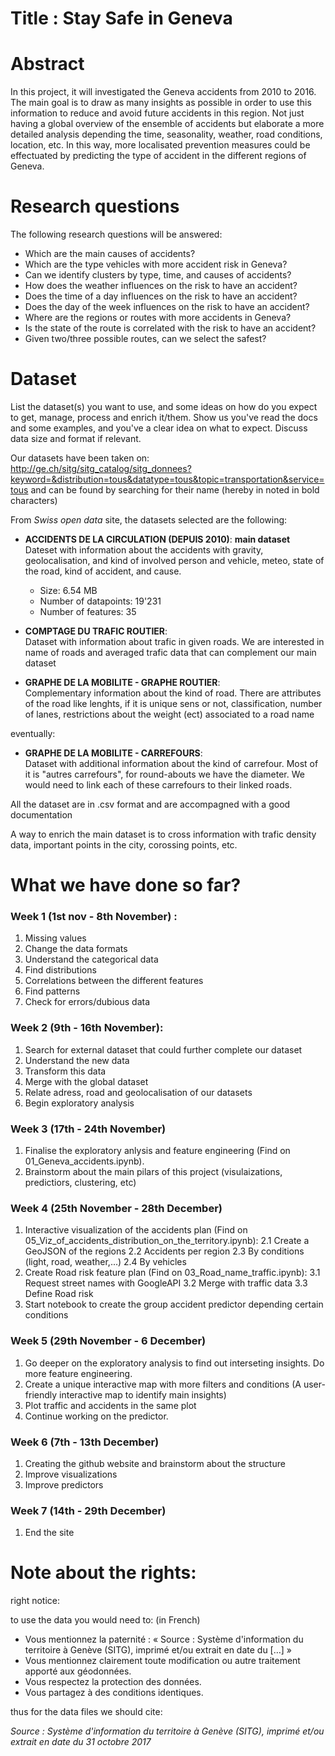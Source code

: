 # Title : Stay Safe in Geneva

# Abstract

In this project, it will investigated the Geneva accidents from 2010 to 2016. The main goal is to draw as many insights as possible in order to use this information to reduce and avoid future accidents in this region. Not just having a global overview of the ensemble of accidents but elaborate a more detailed analysis depending the time, seasonality, weather, road conditions, location, etc. In this way, more localisated prevention measures could be effectuated by predicting the type of accident in the different regions of Geneva.


# Research questions
The following research questions will be answered:

* Which are the main causes of accidents?
* Which are the type vehicles with more accident risk in Geneva?
* Can we identify clusters by type, time, and causes of accidents?
* How does the weather influences on the risk to have an accident?
* Does the time of a day influences on the risk to have an accident?
* Does the day of the week influences on the risk to have an accident?
* Where are the regions or routes with more accidents in Geneva?
* Is the state of the route is correlated with the risk to have an accident?
* Given two/three possible routes, can we select the safest?

# Dataset
List the dataset(s) you want to use, and some ideas on how do you expect to get, manage, process and enrich it/them. Show us you've read the docs and some examples, and you've a clear idea on what to expect. Discuss data size and format if relevant.

Our datasets have been taken on:
http://ge.ch/sitg/sitg_catalog/sitg_donnees?keyword=&distribution=tous&datatype=tous&topic=transportation&service=tous
and can be found by searching for their name (hereby in noted in bold characters)

From _Swiss open data_ site, the datasets selected are the following:
* **ACCIDENTS DE LA CIRCULATION (DEPUIS 2010)**: **main dataset**         
  Dateset with information about the accidents with gravity, geolocalisation, and kind of involved person and vehicle, meteo, state of the road, kind of accident, and cause.
  - Size: 6.54 MB
  - Number of datapoints: 19'231
  - Number of features: 35
  
  
* **COMPTAGE DU TRAFIC ROUTIER**:       
  Dataset with information about trafic in given roads. We are interested in name of roads and averaged trafic data that can complement our main dataset


* **GRAPHE DE LA MOBILITE - GRAPHE ROUTIER**:         
  Complementary information about the kind of road. There are attributes of the road like lenghts, if it is unique sens or not, classification, number of lanes, restrictions about the weight (ect) associated to a road name


eventually: 
* **GRAPHE DE LA MOBILITE - CARREFOURS**:        
  Dataset with additional information about the kind of carrefour. Most of it is "autres carrefours", for round-abouts we have the diameter. We would need to link each of these carrefours to their linked roads. 
 
All the dataset are in .csv format and are accompagned with a good documentation

A way to enrich the main dataset is to cross information with trafic density data, important points in the city, corossing points, etc.


# What we have done so far?
### Week 1 (1st nov - 8th November) : 
1. Missing values
2. Change the data formats
3. Understand the categorical data
4. Find distributions 
5. Correlations between the different features
6. Find patterns
7. Check for errors/dubious data


### Week 2 (9th - 16th November):
1. Search for external dataset that could further complete our dataset
2. Understand the new data
3. Transform this data
4. Merge with the global dataset
5. Relate adress, road and geolocalisation of our datasets
6. Begin exploratory analysis


### Week 3 (17th - 24th November)
1. Finalise the exploratory anlysis and feature engineering (Find on 01_Geneva_accidents.ipynb).
2. Brainstorm about the main pilars of this project (visulaizations, predictiors, clustering, etc)

    
### Week 4 (25th November - 28th December) 
1. Interactive visualization of the accidents plan (Find on 05_Viz_of_accidents_distribution_on_the_territory.ipynb):
    2.1 Create a GeoJSON of the regions
    2.2 Accidents per region
    2.3 By conditions (light, road, weather,...)
    2.4 By vehicles
2. Create Road risk feature plan (Find on 03_Road_name_traffic.ipynb):
    3.1 Request street names with GoogleAPI
    3.2 Merge with traffic data
    3.3 Define Road risk
3. Start notebook to create the group accident predictor depending certain conditions 
 
 
### Week 5 (29th November - 6 December)
1. Go deeper on the exploratory analysis to find out interseting insights. Do more feature engineering.
2. Create a unique interactive map with more filters and conditions (A user-friendly interactive map to identify main insights)
3. Plot traffic and accidents in the same plot
4. Continue working on the predictor.

### Week 6 (7th - 13th December)
1. Creating the github website and brainstorm about the structure
2. Improve visualizations
3. Improve predictors


### Week 7 (14th - 29th December)
1. End the site 


# Note about the rights: 
right notice: 

to use the data you would need to: (in French)

* Vous mentionnez la paternité : « Source : Système d'information du territoire à Genève (SITG), imprimé et/ou extrait en date du […] »
* Vous mentionnez clairement toute modification ou autre traitement apporté aux géodonnées.
* Vous respectez la protection des données.
* Vous partagez à des conditions identiques.

thus for the data files we should cite:

_Source : Système d'information du territoire à Genève (SITG), imprimé et/ou extrait en date du 31 octobre 2017_

